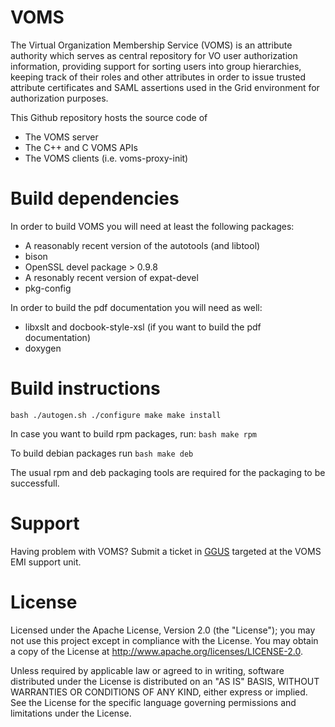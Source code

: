 # VOMS

The Virtual Organization Membership Service (VOMS) is an attribute authority
which serves as central repository for VO user authorization information,
providing support for sorting users into group hierarchies, keeping track of
their roles and other attributes in order to issue trusted attribute
certificates and SAML assertions used in the Grid environment for authorization
purposes.

This Github repository hosts the source code of

- The VOMS server
- The C++ and C VOMS APIs
- The VOMS clients (i.e. voms-proxy-init)

# Build dependencies 

In order to build VOMS you will need at least the following packages:

- A reasonably recent version of the autotools (and libtool)
- bison
- OpenSSL devel package > 0.9.8
- A resonably recent version of expat-devel
- pkg-config

In order to build the pdf documentation you will need as well:

- libxslt and docbook-style-xsl (if you want to build the pdf documentation)
- doxygen

# Build instructions

```bash ./autogen.sh ./configure make make install ```

In case you want to build rpm packages, run: ```bash make rpm ```

To build debian packages run ```bash make deb ```

The usual rpm and deb packaging tools are required for the packaging to be
successfull.

# Support

Having problem with VOMS? Submit a ticket in
[GGUS](https://ggus.eu/pages/ticket.php) targeted at the VOMS EMI support unit.

# License

Licensed under the Apache License, Version 2.0 (the "License"); you may not use
this project except in compliance with the License. You may obtain a copy of
the License at http://www.apache.org/licenses/LICENSE-2.0.

Unless required by applicable law or agreed to in writing, software distributed
under the License is distributed on an "AS IS" BASIS, WITHOUT WARRANTIES OR
CONDITIONS OF ANY KIND, either express or implied. See the License for the
specific language governing permissions and limitations under the License.

